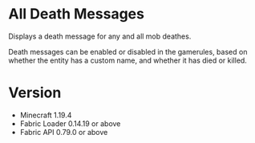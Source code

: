 # All Death Messages

Displays a death message for any and all mob deathes.

Death messages can be enabled or disabled in the gamerules, based on whether the entity has a custom name, and whether it has died or killed.


# Version

- Minecraft 1.19.4
- Fabric Loader 0.14.19 or above
- Fabric API 0.79.0 or above
